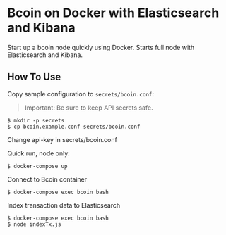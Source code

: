 Bcoin on Docker with Elasticsearch and Kibana
=====

Start up a bcoin node quickly using Docker.
Starts full node with Elasticsearch and Kibana.


How To Use
----

Copy sample configuration to `secrets/bcoin.conf`:
>Important: Be sure to keep API secrets safe.
```
$ mkdir -p secrets
$ cp bcoin.example.conf secrets/bcoin.conf
```
Change api-key in secrets/bcoin.conf

Quick run, node only:
```
$ docker-compose up 
```

Connect to Bcoin container
```
$ docker-compose exec bcoin bash
```


Index transaction data to Elasticsearch
```
$ docker-compose exec bcoin bash
$ node indexTx.js

```
